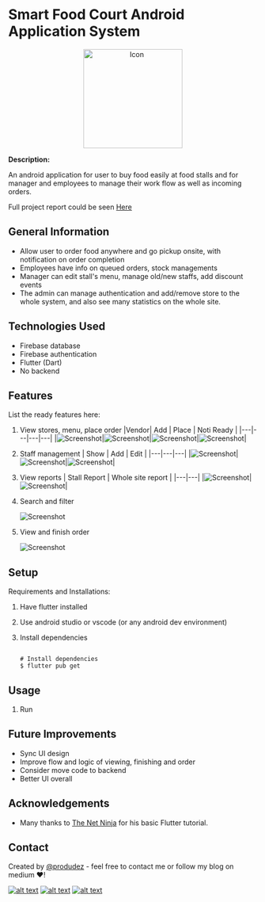 <!-- icons  -->
[1.1]: https://img.shields.io/badge/GitHub-100000?style=for-the-badge&logo=github&logoColor=white
[2.1]: https://img.shields.io/badge/LinkedIn-0077B5?style=for-the-badge&logo=linkedin&logoColor=white
[3.1]: https://img.shields.io/badge/Medium-12100E?style=for-the-badge&logo=medium&logoColor=white
[4.1]: https://img.shields.io/badge/Twitter-1DA1F2?style=for-the-badge&logo=twitter&logoColor=white

<!-- links to your social media accounts -->
[1]: https://github.com/produdez
[2]: https://www.linkedin.com/in/produdez/
[3]: https://medium.com/@produde
[4]: https://twitter.com/_Produde_

# Smart Food Court Android Application System

<p align="center">
    <img src="./doc/logo.png" alt="Icon" width="200">
</p>

**Description:**

An android application for user to buy food easily at food stalls and for manager and employees to manage their work flow as well as incoming orders.

Full project report could be seen [Here](https://www.overleaf.com/read/xzpfstkwbvym)

## General Information

- Allow user to order food anywhere and go pickup onsite, with notification on order completion
- Employees have info on queued orders, stock managements
- Manager can edit stall's menu, manage old/new staffs, add discount events
- The admin can manage authentication and add/remove store to the whole system, and also see many statistics on the whole site.

## Technologies Used

- Firebase database
- Firebase authentication
- Flutter (Dart)
- No backend

## Features

List the ready features here:

1. View stores, menu, place order
   |Vendor| Add | Place | Noti Ready |
   |---|---|---|---|
    |![Screenshot](./doc/1.0.png)|![Screenshot](./doc/1.1.png)|![Screenshot](./doc/1.2.png)|![Screenshot](./doc/1.3.png)|
2. Staff management
    | Show | Add | Edit |
    |---|---|---|
    |![Screenshot](./doc/2.0.PNG)|![Screenshot](./doc/2.1.PNG)|![Screenshot](./doc/2.2.PNG)|
3. View reports
    | Stall Report | Whole site report |
   |---|---|
    |![Screenshot](./doc/3.2.png)|![Screenshot](./doc/3.1.png)|
4. Search and filter

   ![Screenshot](./doc/4.1.png)
5. View and finish order

    ![Screenshot](./doc/5.1.png)

## Setup

Requirements and Installations:

1. Have flutter installed
2. Use android studio or vscode (or any android dev environment)
3. Install dependencies

    ```[bash]

    # Install dependencies
    $ flutter pub get
    ```

## Usage

1. Run

## Future Improvements

- Sync UI design
- Improve flow and logic of viewing, finishing and order
- Consider move code to backend
- Better UI overall

## Acknowledgements

- Many thanks to [The Net Ninja](https://www.youtube.com/c/TheNetNinja) for his basic Flutter tutorial.

## Contact

Created by [@produdez](https://github.com/produdez) - feel free to contact me or follow my blog on medium ❤️!

<!-- [![alt text][1.1]][1] -->
[![alt text][2.1]][2]
[![alt text][3.1]][3]
[![alt text][4.1]][4]
